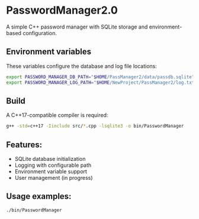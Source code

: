 # PasswordManager2.0

A simple C++ password manager with SQLite storage and environment-based configuration.


## Environment variables

These variables configure the database and log file locations:

```bash
export PASSWORD_MANAGER_DB_PATH="$HOME/PassManager2/data/passdb.sqlite"
export PASSWORD_MANAGER_LOG_PATH="$HOME/NewProject/PassManager2/log.txt"
```


## Build

A C++17-compatible compiler is required:

```bash
g++ -std=c++17 -Iinclude src/*.cpp -lsqlite3 -o bin/PasswordManager
```


## Features:

- SQLite database initialization
- Logging with configurable path
- Environment variable support
- User management (in progress)


## Usage examples:

```bash
./bin/PasswordManager
```